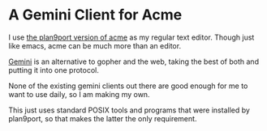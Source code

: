 A Gemini Client for Acme
========================

I use [the plan9port version of acme](https://9fans.github.io/plan9port/)
as my regular text editor.  Though just like emacs, acme can be much more
than an editor.

[Gemini](gopher://gemini.circumlunar.space) is an alternative to gopher
and the web, taking the best of both and putting it into one protocol.

None of the existing gemini clients out there are good enough for me to
want to use daily, so I am making my own.

This just uses standard POSIX tools and programs that were installed
by plan9port, so that makes the latter the only requirement.